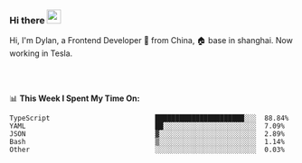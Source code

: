 ### Hi there <img src="https://media.giphy.com/media/hvRJCLFzcasrR4ia7z/giphy.gif" width="25px">

<!-- ![visitors](https://visitor-badge.glitch.me/badge?page_id=dislfyer.dislfyer) -->

Hi, I'm Dylan, a Frontend Developer 🚀 from China, 🏠 base in shanghai. Now working in Tesla.

<br/>
<br/>

📊 **This Week I Spent My Time On:**


<!--START_SECTION:waka-->

```text
TypeScript                          ██████████████████████░░░  88.84%
YAML                                ██░░░░░░░░░░░░░░░░░░░░░░░  7.09%
JSON                                ▓░░░░░░░░░░░░░░░░░░░░░░░░  2.89%
Bash                                ▒░░░░░░░░░░░░░░░░░░░░░░░░  1.14%
Other                               ░░░░░░░░░░░░░░░░░░░░░░░░░  0.03%
```

<!--END_SECTION:waka-->

<!--
**About Me:**
 -->
